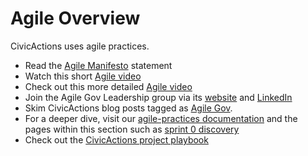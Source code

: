 # Agile Overview

CivicActions uses agile practices.

*   Read the [Agile Manifesto](http://agilemanifesto.org/) statement
*   Watch this short [Agile video](https://youtu.be/AsFMHnSfI2I)
*   Check out this more detailed [Agile video](https://youtu.be/Z9QbYZh1YXY)
*   Join the Agile Gov Leadership group via its [website](http://www.agilegovleaders.org/) and [LinkedIn](https://www.linkedin.com/company/agile-government-leadership-association/)
*   Skim CivicActions blog posts tagged as [Agile Gov](https://medium.com/civicactions/tagged/agile-government).
*   For a deeper dive, visit our [agile-practices documentation](../04-how-we-work/agile-practices/README.md) and the pages within this section such as [sprint 0 discovery](../04-how-we-work/agile-practices/sprint-0-discovery.md)
*   Check out the [CivicActions project playbook](https://trello.com/b/qyI4wa18/template-civicactions-project-playbook)

